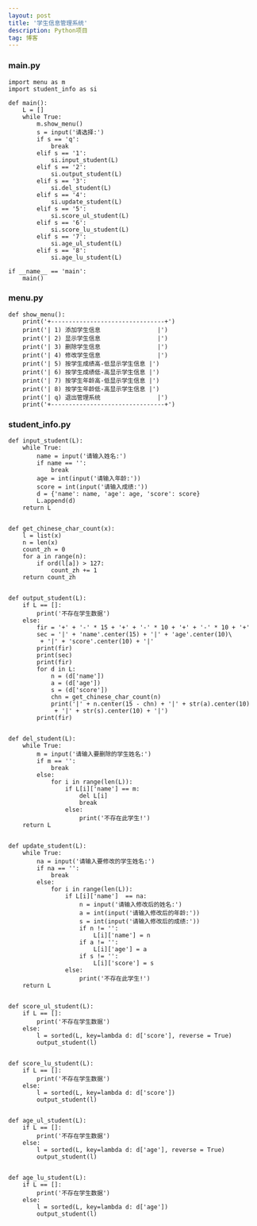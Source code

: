 ```yaml
---
layout: post
title: '学生信息管理系统'
description: Python项目
tag: 博客
---   
```

### main.py
    import menu as m
    import student_info as si

    def main():
        L = []
        while True:
            m.show_menu()
            s = input('请选择:')
            if s == 'q':
                break
            elif s == '1':
                si.input_student(L)
            elif s == '2':
                si.output_student(L)
            elif s == '3':
                si.del_student(L)
            elif s == '4':
                si.update_student(L)
            elif s == '5':
                si.score_ul_student(L)
            elif s == '6':
                si.score_lu_student(L)
            elif s == '7':
                si.age_ul_student(L)
            elif s == '8':
                si.age_lu_student(L)

    if __name__ == 'main':
        main()

### menu.py
    def show_menu():
        print('+--------------------------------+')
        print('| 1) 添加学生信息                |')
        print('| 2) 显示学生信息                |')
        print('| 3) 删除学生信息                |')
        print('| 4) 修改学生信息                |')
        print('| 5) 按学生成绩高-低显示学生信息 |')
        print('| 6) 按学生成绩低-高显示学生信息 |')
        print('| 7) 按学生年龄高-低显示学生信息 |')
        print('| 8) 按学生年龄低-高显示学生信息 |')
        print('| q) 退出管理系统                |')
        print('+--------------------------------+')

### student_info.py
    def input_student(L):
        while True:
            name = input('请输入姓名:')
            if name == '':
                break
            age = int(input('请输入年龄:'))
            score = int(input('请输入成绩:'))
            d = {'name': name, 'age': age, 'score': score}
            L.append(d)
        return L


    def get_chinese_char_count(x):
        l = list(x)
        n = len(x)
        count_zh = 0
        for a in range(n):
            if ord(l[a]) > 127:
                count_zh += 1
        return count_zh


    def output_student(L):
        if L == []:
            print('不存在学生数据')
        else:
            fir = '+' + '-' * 15 + '+' + '-' * 10 + '+' + '-' * 10 + '+'
            sec = '|' + 'name'.center(15) + '|' + 'age'.center(10)\
             + '|' + 'score'.center(10) + '|'
            print(fir)
            print(sec)
            print(fir)
            for d in L:
                n = (d['name'])
                a = (d['age'])
                s = (d['score'])
                chn = get_chinese_char_count(n)
                print('|' + n.center(15 - chn) + '|' + str(a).center(10)
                 + '|' + str(s).center(10) + '|')
            print(fir)


    def del_student(L):
        while True:
            m = input('请输入要删除的学生姓名:')
            if m == '':
                break
            else:
                for i in range(len(L)):
                    if L[i]['name'] == m:
                        del L[i]
                        break
                    else:
                        print('不存在此学生!')
        return L


    def update_student(L):
        while True:
            na = input('请输入要修改的学生姓名:')
            if na == '':
                break
            else:
                for i in range(len(L)):
                    if L[i]['name']  == na:
                        n = input('请输入修改后的姓名:')
                        a = int(input('请输入修改后的年龄:'))
                        s = int(input('请输入修改后的成绩:'))
                        if n != '':
                            L[i]['name'] = n
                        if a != '':
                            L[i]['age'] = a
                        if s != '':
                            L[i]['score'] = s
                    else:
                        print('不存在此学生!')
        return L


    def score_ul_student(L):
        if L == []:
            print('不存在学生数据')
        else:
            l = sorted(L, key=lambda d: d['score'], reverse = True)
            output_student(l)


    def score_lu_student(L):
        if L == []:
            print('不存在学生数据')
        else:
            l = sorted(L, key=lambda d: d['score'])
            output_student(l)


    def age_ul_student(L):
        if L == []:
            print('不存在学生数据')
        else:
            l = sorted(L, key=lambda d: d['age'], reverse = True)
            output_student(l)


    def age_lu_student(L):
        if L == []:
            print('不存在学生数据')
        else:
            l = sorted(L, key=lambda d: d['age'])
            output_student(l)
